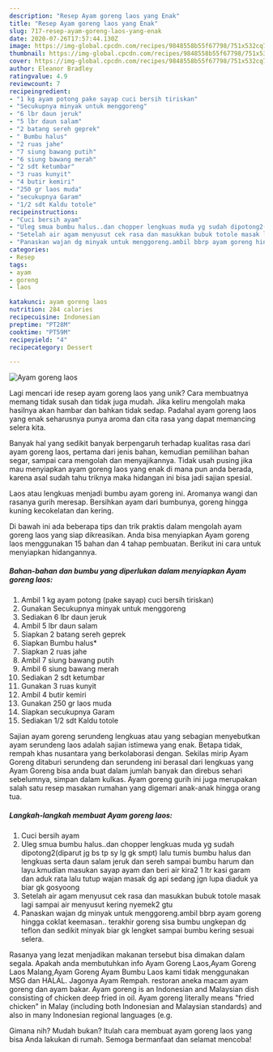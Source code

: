 ```yaml
---
description: "Resep Ayam goreng laos yang Enak"
title: "Resep Ayam goreng laos yang Enak"
slug: 717-resep-ayam-goreng-laos-yang-enak
date: 2020-07-26T17:57:44.130Z
image: https://img-global.cpcdn.com/recipes/9848558b55f67798/751x532cq70/ayam-goreng-laos-foto-resep-utama.jpg
thumbnail: https://img-global.cpcdn.com/recipes/9848558b55f67798/751x532cq70/ayam-goreng-laos-foto-resep-utama.jpg
cover: https://img-global.cpcdn.com/recipes/9848558b55f67798/751x532cq70/ayam-goreng-laos-foto-resep-utama.jpg
author: Eleanor Bradley
ratingvalue: 4.9
reviewcount: 7
recipeingredient:
- "1 kg ayam potong pake sayap cuci bersih tiriskan"
- "Secukupnya minyak untuk menggoreng"
- "6 lbr daun jeruk"
- "5 lbr daun salam"
- "2 batang sereh geprek"
- " Bumbu halus"
- "2 ruas jahe"
- "7 siung bawang putih"
- "6 siung bawang merah"
- "2 sdt ketumbar"
- "3 ruas kunyit"
- "4 butir kemiri"
- "250 gr laos muda"
- "secukupnya Garam"
- "1/2 sdt Kaldu totole"
recipeinstructions:
- "Cuci bersih ayam"
- "Uleg smua bumbu halus..dan chopper lengkuas muda yg sudah dipotong2(diparut jg bs tp sy lg gk smpt) lalu tumis bumbu halus dan lengkuas serta daun salam jeruk dan sereh sampai bumbu harum dan layu.kmudian masukan sayap ayam dan beri air kira2 1 ltr kasi garam dan aduk rata lalu tutup wajan masak dg api sedang jgn lupa diaduk ya biar gk gosyoong"
- "Setelah air agam menyusut cek rasa dan masukkan bubuk totole masak lagi sampai air menyusut kering nyemek2 gtu"
- "Panaskan wajan dg minyak untuk menggoreng.ambil bbrp ayam goreng hingga coklat keemasan.. terakhir goreng sisa bumbu ungkepan dg teflon dan sedikit minyak biar gk lengket sampai bumbu kering sesuai selera."
categories:
- Resep
tags:
- ayam
- goreng
- laos

katakunci: ayam goreng laos 
nutrition: 284 calories
recipecuisine: Indonesian
preptime: "PT28M"
cooktime: "PT59M"
recipeyield: "4"
recipecategory: Dessert

---
```



![Ayam goreng laos](https://img-global.cpcdn.com/recipes/9848558b55f67798/751x532cq70/ayam-goreng-laos-foto-resep-utama.jpg)

Lagi mencari ide resep ayam goreng laos yang unik? Cara membuatnya memang tidak susah dan tidak juga mudah. Jika keliru mengolah maka hasilnya akan hambar dan bahkan tidak sedap. Padahal ayam goreng laos yang enak seharusnya punya aroma dan cita rasa yang dapat memancing selera kita.

Banyak hal yang sedikit banyak berpengaruh terhadap kualitas rasa dari ayam goreng laos, pertama dari jenis bahan, kemudian pemilihan bahan segar, sampai cara mengolah dan menyajikannya. Tidak usah pusing jika mau menyiapkan ayam goreng laos yang enak di mana pun anda berada, karena asal sudah tahu triknya maka hidangan ini bisa jadi sajian spesial.

Laos atau lengkuas menjadi bumbu ayam goreng ini. Aromanya wangi dan rasanya gurih meresap. Bersihkan ayam dari bumbunya, goreng hingga kuning kecokelatan dan kering.


Di bawah ini ada beberapa tips dan trik praktis dalam mengolah ayam goreng laos yang siap dikreasikan. Anda bisa menyiapkan Ayam goreng laos menggunakan 15 bahan dan 4 tahap pembuatan. Berikut ini cara untuk menyiapkan hidangannya.

<!--inarticleads1-->

##### Bahan-bahan dan bumbu yang diperlukan dalam menyiapkan Ayam goreng laos:

1. Ambil 1 kg ayam potong (pake sayap) cuci bersih tiriskan)
1. Gunakan Secukupnya minyak untuk menggoreng
1. Sediakan 6 lbr daun jeruk
1. Ambil 5 lbr daun salam
1. Siapkan 2 batang sereh geprek
1. Siapkan  Bumbu halus*
1. Siapkan 2 ruas jahe
1. Ambil 7 siung bawang putih
1. Ambil 6 siung bawang merah
1. Sediakan 2 sdt ketumbar
1. Gunakan 3 ruas kunyit
1. Ambil 4 butir kemiri
1. Gunakan 250 gr laos muda
1. Siapkan secukupnya Garam
1. Sediakan 1/2 sdt Kaldu totole


Sajian ayam goreng serundeng lengkuas atau yang sebagian menyebutkan ayam serundeng laos adalah sajian istimewa yang enak. Betapa tidak, rempah khas nusantara yang berkolaborasi dengan. Sekilas mirip Ayam Goreng ditaburi serundeng dan serundeng ini berasal dari lengkuas yang Ayam Goreng bisa anda buat dalam jumlah banyak dan direbus sehari sebelumnya, simpan dalam kulkas. Ayam goreng gurih ini juga merupakan salah satu resep masakan rumahan yang digemari anak-anak hingga orang tua. 

<!--inarticleads2-->

##### Langkah-langkah membuat Ayam goreng laos:

1. Cuci bersih ayam
1. Uleg smua bumbu halus..dan chopper lengkuas muda yg sudah dipotong2(diparut jg bs tp sy lg gk smpt) lalu tumis bumbu halus dan lengkuas serta daun salam jeruk dan sereh sampai bumbu harum dan layu.kmudian masukan sayap ayam dan beri air kira2 1 ltr kasi garam dan aduk rata lalu tutup wajan masak dg api sedang jgn lupa diaduk ya biar gk gosyoong
1. Setelah air agam menyusut cek rasa dan masukkan bubuk totole masak lagi sampai air menyusut kering nyemek2 gtu
1. Panaskan wajan dg minyak untuk menggoreng.ambil bbrp ayam goreng hingga coklat keemasan.. terakhir goreng sisa bumbu ungkepan dg teflon dan sedikit minyak biar gk lengket sampai bumbu kering sesuai selera.


Rasanya yang lezat menjadikan makanan tersebut bisa dimakan dalam segala. Apakah anda membutuhkan info Ayam Goreng Laos,Ayam Goreng Laos Malang,Ayam Goreng Ayam Bumbu Laos kami tidak menggunakan MSG dan HALAL. Jagonya Ayam Rempah. restoran aneka macam ayam goreng dan ayam bakar. Ayam goreng is an Indonesian and Malaysian dish consisting of chicken deep fried in oil. Ayam goreng literally means &#34;fried chicken&#34; in Malay (including both Indonesian and Malaysian standards) and also in many Indonesian regional languages (e.g. 

Gimana nih? Mudah bukan? Itulah cara membuat ayam goreng laos yang bisa Anda lakukan di rumah. Semoga bermanfaat dan selamat mencoba!
